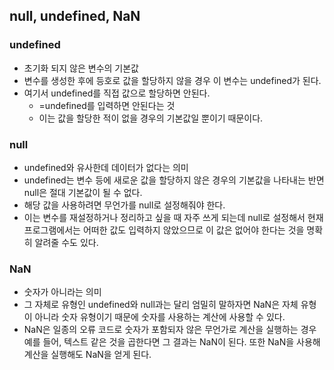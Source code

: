 ## null, undefined, NaN

### undefined

- 초기화 되지 않은 변수의 기본값
- 변수를 생성한 후에 등호로 값을 할당하지 않을 경우 이 변수는 undefined가 된다.
- 여기서 undefined를 직접 값으로 할당하면 안된다.
  - =undefined를 입력하면 안된다는 것
  - 이는 값을 할당한 적이 없을 경우의 기본값일 뿐이기 때문이다.

### null

- undefined와 유사한데 데이터가 없다는 의미
- undefined는 변수 등에 새로운 값을 할당하지 않은 경우의 기본값을 나타내는 반면 null은 절대 기본값이 될 수 없다.
- 해당 값을 사용하려면 무언가를 null로 설정해줘야 한다.
- 이는 변수를 재설정하거나 정리하고 싶을 때 자주 쓰게 되는데 null로 설정해서 현재 프로그램에서는 어떠한 값도 입력하지 않았으므로 이 값은 없어야 한다는 것을 명확히 알려줄 수도 있다.

### NaN

- 숫자가 아니라는 의미
- 그 자체로 유형인 undefined와 null과는 달리 엄밀히 말하자면 NaN은 자체 유형이 아니라 숫자 유형이기 때문에 숫자를 사용하는 계산에 사용할 수 있다.
- NaN은 일종의 오류 코드로 숫자가 포함되자 않은 무언가로 계산을 실행하는 경우 예를 들어, 텍스트 같은 것을 곱한다면 그 결과는 NaN이 된다. 또한 NaN을 사용해 계산을 실행해도 NaN을 얻게 된다.
